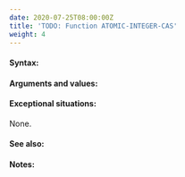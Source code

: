 ```yaml
---
date: 2020-07-25T08:00:00Z
title: 'TODO: Function ATOMIC-INTEGER-CAS'
weight: 4
---
```


#### Syntax:

#### Arguments and values:

#### Exceptional situations:

None.

#### See also:

#### Notes:
